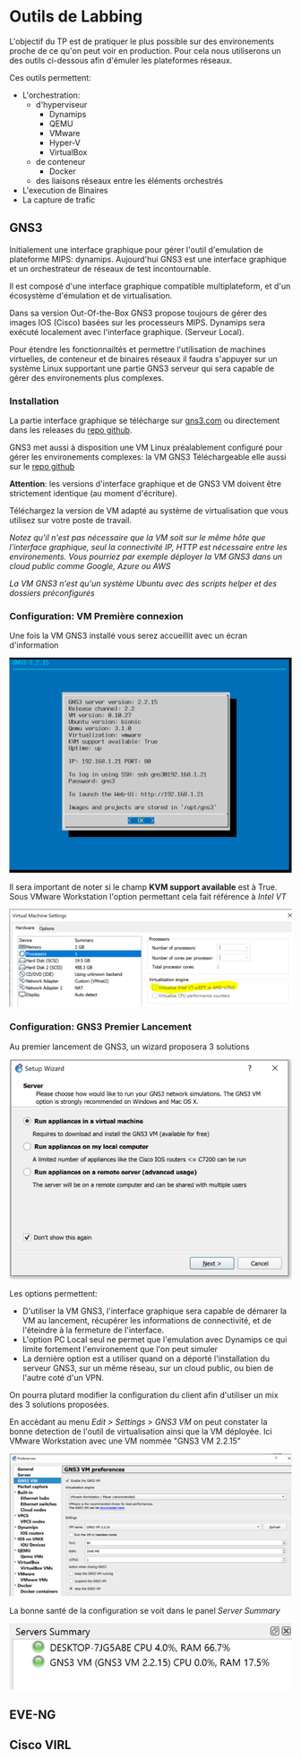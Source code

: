 # Outils de Labbing

L'objectif du TP est de pratiquer le plus possible sur des environements proche de ce qu'on peut voir en production. Pour cela nous utiliserons un des outils ci-dessous afin d'émuler les plateformes réseaux.

Ces outils permettent:
 * L'orchestration:
	* d'hyperviseur
		* Dynamips
		* QEMU
		* VMware
		* Hyper-V
		* VirtualBox
	* de conteneur
		* Docker
	* des liaisons réseaux entre les éléments orchestrés
 * L'execution de Binaires
 * La capture de trafic

## GNS3

Initialement une interface graphique pour gérer l'outil d'emulation de plateforme MIPS: dynamips. Aujourd'hui GNS3 est une interface graphique et un orchestrateur de réseaux de test incontournable.

Il est composé d'une interface graphique compatible multiplateform, et d'un écosystème d'émulation et de virtualisation.

Dans sa version Out-Of-the-Box GNS3 propose toujours de gérer des images IOS (Cisco) basées sur les processeurs MIPS. Dynamips sera exécuté localement avec l'interface graphique. (Serveur Local).

Pour étendre les fonctionnailtés et permettre l'utilisation de machines virtuelles, de conteneur et de binaires réseaux il faudra s'appuyer sur un système Linux supportant une partie GNS3 serveur qui sera capable de gérer des environements plus complexes.

### Installation

La partie interface graphique se télécharge sur [gns3.com](http://gns3.com) ou directement dans les releases du [repo github](https://github.com/GNS3/gns3-gui/releases).

GNS3 met aussi à disposition une VM Linux préalablement configuré pour gérer les environements complexes: la VM GNS3
Téléchargeable elle aussi sur le [repo github](https://github.com/GNS3/gns3-gui/releases)

**Attention**: les versions d'interface graphique et de GNS3 VM doivent être strictement identique (au moment d'écriture).

Téléchargez la version de VM adapté au système de virtualisation que vous utilisez sur votre poste de travail.

*Notez qu'il n'est pas nécessaire que la VM soit sur le même hôte que l'interface graphique, seul la connectivité IP, HTTP est nécessaire entre les environements. Vous pourriez par exemple déployer la VM GNS3 dans un cloud public comme Google, Azure ou AWS*

*La VM GNS3 n'est qu'un système Ubuntu avec des scripts helper et des dossiers préconfigurés*

### Configuration: VM Première connexion

Une fois la VM GNS3 installé vous serez accueillit avec un écran d'information

![gns3_menu](../assets/gns3_vm.png)

Il sera important de noter si le champ **KVM support available** est à True. Sous VMware Workstation l'option permettant cela fait référence à *Intel VT*

![intel-vt](../assets/intel-vt.png)

### Configuration: GNS3 Premier Lancement

Au premier lancement de GNS3, un wizard proposera 3 solutions

![gns3-wizard](../assets/gns3_wizard.png)

Les options permettent:
 * D'utiliser la VM GNS3, l'interface graphique sera capable de démarer la VM au lancement, récupérer les informations de connectivité, et de l'éteindre à la fermeture de l'interface.
 * L'option PC Local seul ne permet que l'emulation avec Dynamips ce qui limite fortement l'environement que l'on peut simuler
 * La dernière option est a utiliser quand on a déporté l'installation du serveur GNS3, sur un même réseau, sur un cloud public, ou bien de l'autre coté d'un VPN.
 
On pourra plutard modifier la configuration du client afin d'utiliser un mix des 3 solutions proposées.

En accèdant au menu *Edit > Settings > GNS3 VM* on peut constater la bonne detection de l'outil de virtualisation ainsi que la VM déployée. Ici VMware Workstation avec une VM nommée "GNS3 VM 2.2.15"

![gns3-vm-settings](../assets/gns3_vm_settings.png)

La bonne santé de la configuration se voit dans le panel *Server Summary*

![server-summary](../assets/gns3_server_summary.png)

## EVE-NG

## Cisco VIRL